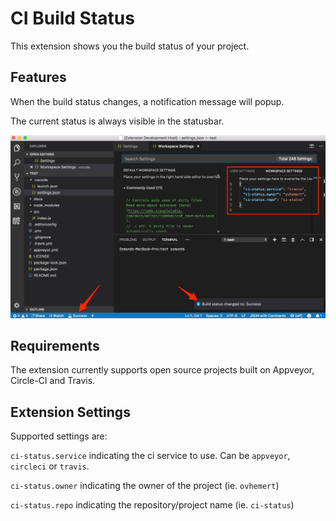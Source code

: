 # CI Build Status

This extension shows you the build status of your project.

## Features

When the build status changes, a notification message will popup.

The current status is always visible in the statusbar.

![Screenshot](assets/images/screenshot.jpg)

## Requirements

The extension currently supports open source projects built on Appveyor, Circle-CI and Travis.

## Extension Settings

Supported settings are:

`ci-status.service` indicating the ci service to use. Can be `appveyor`, `circleci` or `travis`.

`ci-status.owner` indicating the owner of the project (ie. `ovhemert`)

`ci-status.repo` indicating the repository/project name (ie. `ci-status`)

